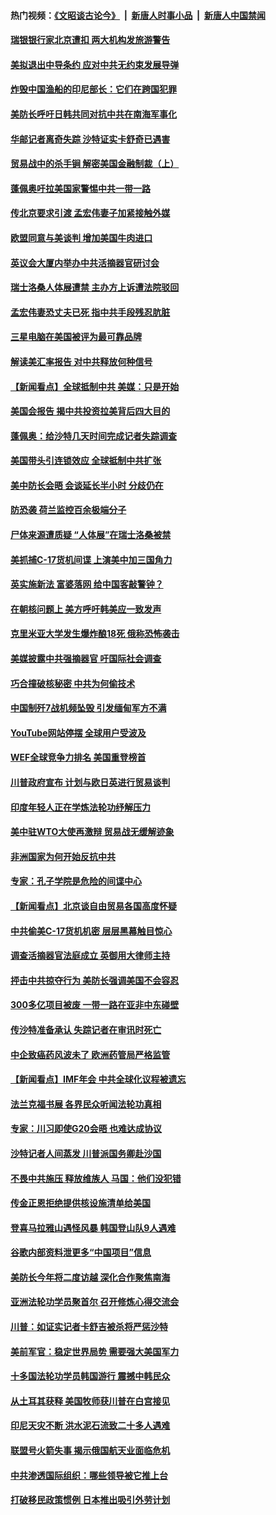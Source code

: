 #### 热门视频：[《文昭谈古论今》](https://github.com/gfw-breaker/wenzhao/blob/master/README.md?t=10202133) &nbsp;|&nbsp; [新唐人时事小品](https://github.com/gfw-breaker/ntdtv-comedy/blob/master/README.md?t=10202133) &nbsp;|&nbsp; [新唐人中国禁闻](https://github.com/gfw-breaker/ntdtv-news/blob/master/README.md?t=10202133)

#### [瑞银银行家北京遭扣 两大机构发旅游警告](../pages/nsc418/n10797335.md?t=10202133) 

#### [美拟退出中导条约 应对中共无约束发展导弹](../pages/nsc418/n10797140.md?t=10202133) 

#### [炸毁中国渔船的印尼部长：它们在跨国犯罪](../pages/nsc418/n10796923.md?t=10202133) 

#### [美防长呼吁日韩共同对抗中共在南海军事化](../pages/nsc418/n10796976.md?t=10202133) 

#### [华邮记者离奇失踪 沙特证实卡舒奇已遇害](../pages/nsc418/n10796683.md?t=10202133) 

#### [贸易战中的杀手锏 解密美国金融制裁（上）](../pages/nsc418/n10796141.md?t=10202133) 

#### [蓬佩奥吁拉美国家警惕中共一带一路](../pages/nsc418/n10794728.md?t=10202133) 

#### [传北京要求引渡 孟宏伟妻子加紧接触外媒](../pages/nsc418/n10796038.md?t=10202133) 

#### [欧盟同意与美谈判 增加美国牛肉进口](../pages/nsc418/n10795852.md?t=10202133) 

#### [英议会大厦内举办中共活摘器官研讨会](../pages/nsc418/n10795559.md?t=10202133) 

#### [瑞士洛桑人体展遭禁 主办方上诉遭法院驳回](../pages/nsc418/n10795383.md?t=10202133) 

#### [孟宏伟妻恐丈夫已死 指中共手段残忍肮脏](../pages/nsc418/n10795287.md?t=10202133) 

#### [三星电脑在美国被评为最可靠品牌](../pages/nsc418/n10794177.md?t=10202133) 

#### [解读美汇率报告 对中共释放何种信号](../pages/nsc418/n10793405.md?t=10202133) 

#### [【新闻看点】全球抵制中共 美媒：只是开始](../pages/nsc418/n10793045.md?t=10202133) 

#### [美国会报告 揭中共投资拉美背后四大目的](../pages/nsc418/n10793442.md?t=10202133) 

#### [蓬佩奥：给沙特几天时间完成记者失踪调查](../pages/nsc418/n10793092.md?t=10202133) 

#### [美国带头引连锁效应 全球抵制中共扩张](../pages/nsc418/n10789877.md?t=10202133) 

#### [美中防长会晤 会谈延长半小时 分歧仍在](../pages/nsc418/n10792461.md?t=10202133) 

#### [防恐袭 荷兰监控百余极端分子](../pages/nsc418/n10792022.md?t=10202133) 

#### [尸体来源遭质疑 “人体展”在瑞士洛桑被禁](../pages/nsc418/n10789660.md?t=10202133) 

#### [美抓捕C-17货机间谍 上演美中加三国角力](../pages/nsc418/n10787846.md?t=10202133) 

#### [英实施新法 富婆落网 给中国客敲警钟？](../pages/nsc418/n10789908.md?t=10202133) 

#### [在朝核问题上 美方呼吁韩美应一致发声](../pages/nsc418/n10789196.md?t=10202133) 

#### [克里米亚大学发生爆炸酿18死 俄称恐怖袭击](../pages/nsc418/n10789770.md?t=10202133) 

#### [美媒披露中共强摘器官 吁国际社会调查](../pages/nsc418/n10789337.md?t=10202133) 

#### [巧合撞破核秘密 中共为何偷技术](../pages/nsc418/n10788217.md?t=10202133) 

#### [中国制歼7战机频坠毁 引发缅甸军方不满](../pages/nsc418/n10788418.md?t=10202133) 

#### [YouTube网站停摆 全球用户受波及](../pages/nsc418/n10788989.md?t=10202133) 

#### [WEF全球竞争力排名 美国重登榜首](../pages/nsc418/n10788605.md?t=10202133) 

#### [川普政府宣布 计划与欧日英进行贸易谈判](../pages/nsc418/n10788496.md?t=10202133) 

#### [印度年轻人正在学炼法轮功纾解压力](../pages/nsc418/n10787667.md?t=10202133) 

#### [美中驻WTO大使再激辩 贸易战无缓解迹象](../pages/nsc418/n10787893.md?t=10202133) 

#### [非洲国家为何开始反抗中共](../pages/nsc418/n10788253.md?t=10202133) 

#### [专家：孔子学院是危险的间谍中心](../pages/nsc418/n10746252.md?t=10202133) 

#### [【新闻看点】北京谈自由贸易各国高度怀疑](../pages/nsc418/n10787737.md?t=10202133) 

#### [中共偷美C-17货机机密 层层黑幕触目惊心](../pages/nsc418/n10787673.md?t=10202133) 

#### [调查活摘器官法庭成立 英御用大律师主持](../pages/nsc418/n10787477.md?t=10202133) 

#### [抨击中共掠夺行为 美防长强调美国不会容忍](../pages/nsc418/n10787167.md?t=10202133) 

#### [300多亿项目被废 一带一路在亚非中东碰壁](../pages/nsc418/n10787144.md?t=10202133) 

#### [传沙特准备承认 失踪记者在审讯时死亡](../pages/nsc418/n10786900.md?t=10202133) 

#### [中企致癌药风波未了 欧洲药管局严格监管](../pages/nsc418/n10785912.md?t=10202133) 

#### [【新闻看点】IMF年会 中共全球化议程被遗忘](../pages/nsc418/n10785214.md?t=10202133) 

#### [法兰克福书展 各界民众听闻法轮功真相](../pages/nsc418/n10782900.md?t=10202133) 

#### [专家：川习即使G20会晤 也难达成协议](../pages/nsc418/n10785213.md?t=10202133) 

#### [沙特记者人间蒸发 川普派国务卿赴沙国](../pages/nsc418/n10785192.md?t=10202133) 

#### [不畏中共施压 释放维族人 马国：他们没犯错](../pages/nsc418/n10784464.md?t=10202133) 

#### [传金正恩拒绝提供核设施清单给美国](../pages/nsc418/n10784510.md?t=10202133) 

#### [登喜马拉雅山遇怪风暴 韩国登山队9人遇难](../pages/nsc418/n10784286.md?t=10202133) 

#### [谷歌内部资料泄更多“中国项目”信息](../pages/nsc418/n10783142.md?t=10202133) 

#### [美防长今年将二度访越 深化合作聚焦南海](../pages/nsc418/n10783067.md?t=10202133) 

#### [亚洲法轮功学员聚首尔 召开修炼心得交流会](../pages/nsc418/n10780294.md?t=10202133) 

#### [川普：如证实记者卡舒吉被杀将严惩沙特](../pages/nsc418/n10782611.md?t=10202133) 

#### [美前军官：稳定世界局势 需要强大美国军力](../pages/nsc418/n10781975.md?t=10202133) 

#### [十多国法轮功学员韩国游行 震撼中韩民众](../pages/nsc418/n10781244.md?t=10202133) 

#### [从土耳其获释 美国牧师获川普在白宫接见](../pages/nsc418/n10781786.md?t=10202133) 

#### [印尼天灾不断 洪水泥石流致二十多人遇难](../pages/nsc418/n10781733.md?t=10202133) 

#### [联盟号火箭失事 揭示俄国航天业面临危机](../pages/nsc418/n10781049.md?t=10202133) 

#### [中共渗透国际组织：哪些领导被它推上台](../pages/nsc418/n10780076.md?t=10202133) 

#### [打破移民政策惯例 日本推出吸引外劳计划](../pages/nsc418/n10780027.md?t=10202133) 

